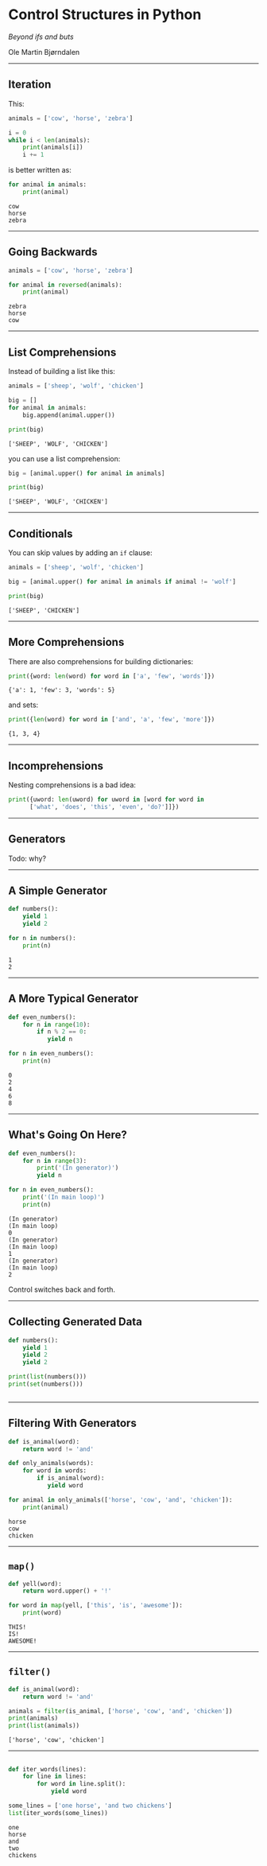# Control Structures in Python

*Beyond ifs and buts*

Ole Martin Bjørndalen


---
## Iteration

This:

```python
animals = ['cow', 'horse', 'zebra']

i = 0
while i < len(animals):
    print(animals[i])
    i += 1
```

is better written as:

```python
for animal in animals:
    print(animal)
```

```
cow
horse
zebra
```


---
## Going Backwards

```python
animals = ['cow', 'horse', 'zebra']

for animal in reversed(animals):
    print(animal)
```

```
zebra
horse
cow
```


---
## List Comprehensions

Instead of building a list like this:

```python
animals = ['sheep', 'wolf', 'chicken']

big = []
for animal in animals:
    big.append(animal.upper())

print(big)
```

```
['SHEEP', 'WOLF', 'CHICKEN']
```

you can use a list comprehension:

```python
big = [animal.upper() for animal in animals]

print(big)
```

```
['SHEEP', 'WOLF', 'CHICKEN']
```


---
## Conditionals

You can skip values by adding an `if` clause:

```python
animals = ['sheep', 'wolf', 'chicken']

big = [animal.upper() for animal in animals if animal != 'wolf']

print(big)
```

```
['SHEEP', 'CHICKEN']
```


---
## More Comprehensions

There are also comprehensions for building dictionaries:

```python
print({word: len(word) for word in ['a', 'few', 'words']})
```

```
{'a': 1, 'few': 3, 'words': 5}
```

and sets:

```python
print({len(word) for word in ['and', 'a', 'few', 'more']})
```

```
{1, 3, 4}
```

---
## Incomprehensions

Nesting comprehensions is a bad idea:

```python
print({uword: len(uword) for uword in [word for word in
      ['what', 'does', 'this', 'even', 'do?']]})
```


---
## Generators

Todo: why?


---
## A Simple Generator

```python
def numbers():
    yield 1
    yield 2

for n in numbers():
    print(n)
```

```
1
2
```

---
## A More Typical Generator

```python
def even_numbers():
    for n in range(10):
        if n % 2 == 0:
           yield n

for n in even_numbers():
    print(n)
```

```
0
2
4
6
8
```


---
## What's Going On Here?

```python
def even_numbers():
    for n in range(3):
        print('(In generator)')
        yield n

for n in even_numbers():
    print('(In main loop)')
    print(n)
```

```
(In generator)
(In main loop)
0
(In generator)
(In main loop)
1
(In generator)
(In main loop)
2
```

Control switches back and forth.


---
## Collecting Generated Data

```python
def numbers():
    yield 1
    yield 2
    yield 2

print(list(numbers()))
print(set(numbers()))
```

```
```


---
## Filtering With Generators

```python
def is_animal(word):
    return word != 'and'

def only_animals(words):
    for word in words:
        if is_animal(word):
           yield word

for animal in only_animals(['horse', 'cow', 'and', 'chicken']):
    print(animal)
```

```
horse
cow
chicken
```

---
## `map()`

```python
def yell(word):
    return word.upper() + '!'

for word in map(yell, ['this', 'is', 'awesome']):
    print(word)
```

```
THIS!
IS!
AWESOME!
```

---
## ``filter()``

```python
def is_animal(word):
    return word != 'and'

animals = filter(is_animal, ['horse', 'cow', 'and', 'chicken'])
print(animals)
print(list(animals))
```

```
['horse', 'cow', 'chicken']
```

---
##

```python
def iter_words(lines):
    for line in lines:
        for word in line.split():
            yield word

some_lines = ['one horse', 'and two chickens']
list(iter_words(some_lines))
```

```
one
horse
and
two
chickens
```


